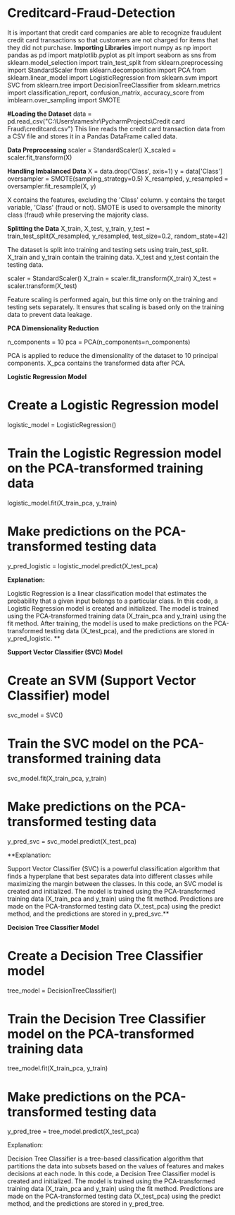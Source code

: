 # Creditcard-Fraud-Detection
It is important that credit card companies are able to recognize fraudulent credit card transactions so that customers are not charged for items that they did not purchase.
**Importing Libraries**
import numpy as np
import pandas as pd
import matplotlib.pyplot as plt
import seaborn as sns
from sklearn.model_selection import train_test_split
from sklearn.preprocessing import StandardScaler
from sklearn.decomposition import PCA
from sklearn.linear_model import LogisticRegression
from sklearn.svm import SVC
from sklearn.tree import DecisionTreeClassifier
from sklearn.metrics import classification_report, confusion_matrix, accuracy_score
from imblearn.over_sampling import SMOTE

**#Loading the Dataset**
data = pd.read_csv("C:\\Users\\rameshr\\PycharmProjects\\Credit card Fraud\\creditcard.csv")
This line reads the credit card transaction data from a CSV file and stores it in a Pandas DataFrame called data.

**Data Preprocessing**
scaler = StandardScaler()
X_scaled = scaler.fit_transform(X)

 **Handling Imbalanced Data**
X = data.drop('Class', axis=1)
y = data['Class']
oversampler = SMOTE(sampling_strategy=0.5)
X_resampled, y_resampled = oversampler.fit_resample(X, y)

X contains the features, excluding the 'Class' column.
y contains the target variable, 'Class' (fraud or not).
SMOTE is used to oversample the minority class (fraud) while preserving the majority class.

**Splitting the Data**
X_train, X_test, y_train, y_test = train_test_split(X_resampled, y_resampled, test_size=0.2, random_state=42)

The dataset is split into training and testing sets using train_test_split.
X_train and y_train contain the training data.
X_test and y_test contain the testing data.

scaler = StandardScaler()
X_train = scaler.fit_transform(X_train)
X_test = scaler.transform(X_test)

Feature scaling is performed again, but this time only on the training and testing sets separately. It ensures that scaling is based only on the training data to prevent data leakage.

**PCA Dimensionality Reduction**

n_components = 10
pca = PCA(n_components=n_components)

PCA is applied to reduce the dimensionality of the dataset to 10 principal components.
X_pca contains the transformed data after PCA.

**Logistic Regression Model**

# Create a Logistic Regression model
logistic_model = LogisticRegression()

# Train the Logistic Regression model on the PCA-transformed training data
logistic_model.fit(X_train_pca, y_train)

# Make predictions on the PCA-transformed testing data
y_pred_logistic = logistic_model.predict(X_test_pca)


**Explanation:**

Logistic Regression is a linear classification model that estimates the probability that a given input belongs to a particular class.
In this code, a Logistic Regression model is created and initialized.
The model is trained using the PCA-transformed training data (X_train_pca and y_train) using the fit method.
After training, the model is used to make predictions on the PCA-transformed testing data (X_test_pca), and the predictions are stored in y_pred_logistic.
**

**Support Vector Classifier (SVC) Model**
# Create an SVM (Support Vector Classifier) model
svc_model = SVC()

# Train the SVC model on the PCA-transformed training data
svc_model.fit(X_train_pca, y_train)

# Make predictions on the PCA-transformed testing data
y_pred_svc = svc_model.predict(X_test_pca)

**Explanation:

Support Vector Classifier (SVC) is a powerful classification algorithm that finds a hyperplane that best separates data into different classes while maximizing the margin between the classes.
In this code, an SVC model is created and initialized.
The model is trained using the PCA-transformed training data (X_train_pca and y_train) using the fit method.
Predictions are made on the PCA-transformed testing data (X_test_pca) using the predict method, and the predictions are stored in y_pred_svc.**

**Decision Tree Classifier Model**

# Create a Decision Tree Classifier model
tree_model = DecisionTreeClassifier()

# Train the Decision Tree Classifier model on the PCA-transformed training data
tree_model.fit(X_train_pca, y_train)

# Make predictions on the PCA-transformed testing data
y_pred_tree = tree_model.predict(X_test_pca)

Explanation:

Decision Tree Classifier is a tree-based classification algorithm that partitions the data into subsets based on the values of features and makes decisions at each node.
In this code, a Decision Tree Classifier model is created and initialized.
The model is trained using the PCA-transformed training data (X_train_pca and y_train) using the fit method.
Predictions are made on the PCA-transformed testing data (X_test_pca) using the predict method, and the predictions are stored in y_pred_tree.
